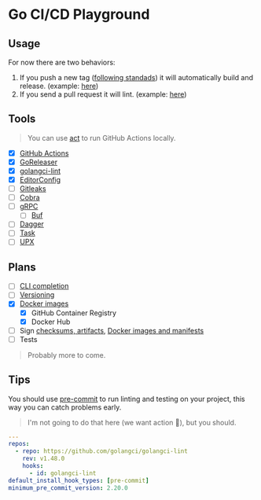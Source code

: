 # Go CI/CD Playground

## Usage

For now there are two behaviors:

1. If you push a new tag ([following standads](https://goreleaser.com/limitations/semver/)) it will automatically build and release. (example: [here](https://github.com/calmonr/cicd/releases))
2. If you send a pull request it will lint. (example: [here](https://github.com/calmonr/cicd/pull/1))

## Tools

> You can use [act](https://github.com/nektos/act) to run GitHub Actions locally.

- [x] [GitHub Actions](https://docs.github.com/pt/actions)
- [x] [GoReleaser](https://goreleaser.com/)
- [x] [golangci-lint](https://golangci-lint.run/)
- [x] [EditorConfig](https://editorconfig.org/)
- [ ] [Gitleaks](https://gitleaks.io/)
- [ ] [Cobra](https://cobra.dev/)
- [ ] [gRPC](https://grpc.io/)
  - [ ] [Buf](https://buf.build/)
- [ ] [Dagger](https://dagger.io/)
- [ ] [Task](https://taskfile.dev/)
- [ ] [UPX](https://github.com/upx/upx)

## Plans

- [ ] [CLI completion](https://carlosbecker.com/posts/golang-completions-cobra/)
- [ ] [Versioning](https://goreleaser.com/cookbooks/using-main.version)
- [x] [Docker images](https://goreleaser.com/customization/docker/)
  - [x] GitHub Container Registry
  - [x] Docker Hub
- [ ] Sign [checksums, artifacts](https://goreleaser.com/customization/sign/), [Docker images and manifests](https://goreleaser.com/customization/docker_sign/)
- [ ] Tests

> Probably more to come.

## Tips

You should use [pre-commit](https://pre-commit.com/) to run linting and testing on your project, this way you can catch problems early.
> I'm not going to do that here (we want action :eyes:), but you should.

```yaml
---
repos:
  - repo: https://github.com/golangci/golangci-lint
    rev: v1.48.0
    hooks:
      - id: golangci-lint
default_install_hook_types: [pre-commit]
minimum_pre_commit_version: 2.20.0
```
